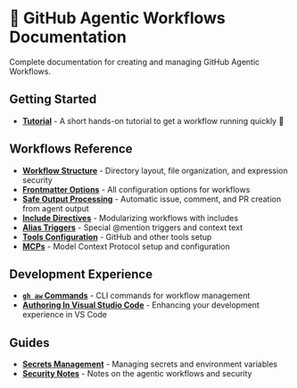 # 📖 GitHub Agentic Workflows Documentation

Complete documentation for creating and managing GitHub Agentic Workflows.

## Getting Started

- **[Tutorial](tutorial.md)** - A short hands-on tutorial to get a workflow running quickly 🚀

## Workflows Reference

- **[Workflow Structure](workflow-structure.md)** - Directory layout, file organization, and expression security
- **[Frontmatter Options](frontmatter.md)** - All configuration options for workflows
- **[Safe Output Processing](safe-outputs.md)** - Automatic issue, comment, and PR creation from agent output
- **[Include Directives](include-directives.md)** - Modularizing workflows with includes
- **[Alias Triggers](alias-triggers.md)** - Special @mention triggers and context text
- **[Tools Configuration](tools.md)** - GitHub and other tools setup
- **[MCPs](mcps.md)** - Model Context Protocol setup and configuration

## Development Experience

- **[`gh aw` Commands](commands.md)** - CLI commands for workflow management
- **[Authoring In Visual Studio Code](vscode.md)** - Enhancing your development experience in VS Code

## Guides

- **[Secrets Management](secrets.md)** - Managing secrets and environment variables
- **[Security Notes](security-notes.md)** - Notes on the agentic workflows and security

